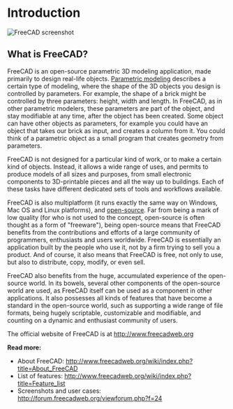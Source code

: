# Introduction

![FreeCAD screenshot](http://www.freecadweb.org/wiki/images/thumb/7/72/Freecad016_screenshot1.jpg/800px-Freecad016_screenshot1.jpg)

## What is FreeCAD?

FreeCAD is an open-source parametric 3D modeling application, made primarily to design real-life objects. 
[Parametric modeling](http://en.wikipedia.org/wiki/Parametric_feature_based_modeler) 
describes a certain type of modeling, where the shape of the 3D objects you design is
controlled by parameters. For example, the shape of a brick might be controlled by three parameters: height,
width and length. In FreeCAD, as in other parametric modelers, these parameters are part of the object, and
stay modifiable at any time, after the object has been created. Some object can have other objects as
parameters, for example you could have an object that takes our brick as input, and creates a column from it.
You could think of a parametric object as a small program that creates geometry from parameters.

FreeCAD is not designed for a particular kind of work, or to make a certain kind of objects. Instead,
it allows a wide range of uses, and permits to produce models of all sizes and purposes, from small 
electronic components to 3D-printable pieces and all the way up to buildings. Each of these tasks have 
different dedicated sets of tools and workflows available.

FreeCAD is also multiplatform (it runs exactly the same way on Windows, Mac OS and Linux platforms), and 
[open-source](http://en.wikipedia.org/wiki/Open-source_software). 
Far from being a mark of low quality (for who is not used to the concept, open-source is often
thought as a form of "freeware"), being open-source means that FreeCAD benefits from the contributions and
efforts of a large community of programmers, enthusiasts and users worldwide. FreeCAD is essentially an
application built by the people who use it, not by a firm trying to sell you a product. And of course,
it also means that FreeCAD is free, not only to use, but also to distribute, copy, modify, or even sell.

FreeCAD also benefits from the huge, accumulated experience of the open-source world. In its bowels, several
other components of the open-source world are used, as FreeCAD itself can be used as a component in other
applications. It also possesses all kinds of features that have become a standard in the open-source world,
such as supporting a wide range of file formats, being hugely scriptable, customizable and modifiable, and
counting on a dynamic and enthusiast community of users.

The official website of FreeCAD is at http://www.freecadweb.org

**Read more:**

* About FreeCAD: http://www.freecadweb.org/wiki/index.php?title=About_FreeCAD
* List of features: http://www.freecadweb.org/wiki/index.php?title=Feature_list
* Screenshots and user cases: http://forum.freecadweb.org/viewforum.php?f=24
